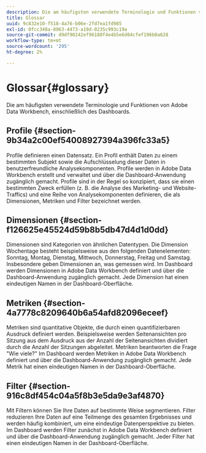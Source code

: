```yaml
---
description: Die am häufigsten verwendete Terminologie und Funktionen von Adobe Data Workbench, einschließlich des Dashboards.
title: Glossar
uuid: 9c832e10-f518-4a76-b06e-2fd7ea1fd985
exl-id: 0fcc348a-8963-4473-a19d-0235c993c19a
source-git-commit: d9df90242ef96188f4e4b5e6d04cfef196b0a628
workflow-type: tm+mt
source-wordcount: '295'
ht-degree: 2%

---
```


# Glossar{#glossary}

Die am häufigsten verwendete Terminologie und Funktionen von Adobe Data Workbench, einschließlich des Dashboards.

## Profile {#section-9b34a2c00ef54008927394a396fc33a5}

Profile definieren einen Datensatz. Ein Profil enthält Daten zu einem bestimmten Subjekt sowie die Aufschlüsselung dieser Daten in benutzerfreundliche Analysekomponenten. Profile werden in Adobe Data Workbench erstellt und verwaltet und über die Dashboard-Anwendung zugänglich gemacht. Profile sind in der Regel so konzipiert, dass sie einen bestimmten Zweck erfüllen (z. B. die Analyse des Marketing- und Website-Traffics) und eine Reihe von Analysekomponenten definieren, die als Dimensionen, Metriken und Filter bezeichnet werden.

## Dimensionen {#section-f126625e45524d59b8b5db47d4d1d0dd}

Dimensionen sind Kategorien von ähnlichen Datentypen. Die Dimension Wochentage besteht beispielsweise aus den folgenden Datenelementen: Sonntag, Montag, Dienstag, Mittwoch, Donnerstag, Freitag und Samstag. Insbesondere geben Dimensionen an, was gemessen wird. Im Dashboard werden Dimensionen in Adobe Data Workbench definiert und über die Dashboard-Anwendung zugänglich gemacht. Jede Dimension hat einen eindeutigen Namen in der Dashboard-Oberfläche.

## Metriken {#section-4a7778c8209640b6a54afd82096eceef}

Metriken sind quantitative Objekte, die durch einen quantifizierbaren Ausdruck definiert werden. Beispielsweise werden Seitenansichten pro Sitzung aus dem Ausdruck aus der Anzahl der Seitenansichten dividiert durch die Anzahl der Sitzungen abgeleitet. Metriken beantworten die Frage &quot;Wie viele?&quot; Im Dashboard werden Metriken in Adobe Data Workbench definiert und über die Dashboard-Anwendung zugänglich gemacht. Jede Metrik hat einen eindeutigen Namen in der Dashboard-Oberfläche.

## Filter {#section-916c8df454c04a5f8b3e5da9e3af4870}

Mit Filtern können Sie Ihre Daten auf bestimmte Weise segmentieren. Filter reduzieren Ihre Daten auf eine Teilmenge des gesamten Ergebnisses und werden häufig kombiniert, um eine eindeutige Datenperspektive zu bieten. Im Dashboard werden Filter zunächst in Adobe Data Workbench definiert und über die Dashboard-Anwendung zugänglich gemacht. Jeder Filter hat einen eindeutigen Namen in der Dashboard-Oberfläche.
